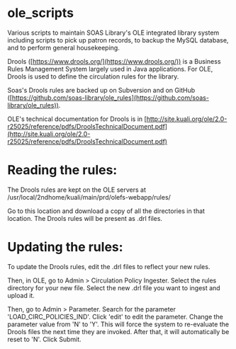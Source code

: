# ole_scripts
Various scripts to maintain SOAS Library's OLE integrated library system including scripts to pick up patron records, to backup the MySQL database, and to perform general housekeeping.

Drools ([https://www.drools.org/](https://www.drools.org/)) is a Business Rules Management System largely used in Java applications. For OLE, Drools is used to define the circulation rules for the library. 

Soas's Drools rules are backed up on Subversion and on GitHub ([https://github.com/soas-library/ole_rules](https://github.com/soas-library/ole_rules)).

OLE's technical documentation for Drools is in [http://site.kuali.org/ole/2.0-r25025/reference/pdfs/DroolsTechnicalDocument.pdf](http://site.kuali.org/ole/2.0-r25025/reference/pdfs/DroolsTechnicalDocument.pdf)

# Reading the rules:

The Drools rules are kept on the OLE servers at /usr/local/2ndhome/kuali/main/prd/olefs-webapp/rules/

Go to this location and download a copy of all the directories in that location. The Drools rules will be present as .drl files.

# Updating the rules:

To update the Drools rules, edit the .drl files to reflect your new rules. 

Then, in OLE, go to Admin > Circulation Policy Ingester. Select the rules directory for your new file. Select the new .drl file you want to ingest and upload it. 

Then, go to Admin > Parameter. Search for the parameter 'LOAD_CIRC_POLICIES_IND'. Click 'edit' to edit the parameter. Change the parameter value from 'N' to 'Y'. This will force the system to re-evaluate the Drools files the next time they are invoked. After that, it will automatically be reset to 'N'. Click Submit.
